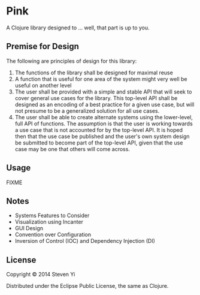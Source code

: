 # Pink

A Clojure library designed to ... well, that part is up to you.

## Premise for Design

The following are principles of design for this library:

1. The functions of the library shall be designed for maximal reuse
2. A function that is useful for one area of the system might very well be useful on another level
3. The user shall be provided with a simple and stable API that will seek to cover general use cases for the library. This top-level API shall be designed as an encoding of a best practice for a given use case, but will not presume to be a generalized solution for all use cases.
4. The user shall be able to create alternate systems using the lower-level, full API of functions. The assumption is that the user is working towards a use case that is not accounted for by the top-level API. It is hoped then that the use case be published and the user's own system design be submitted to become part of the top-level API, given that the use case may be one that others will come across.


## Usage

FIXME


## Notes

* Systems Features to Consider
 * Visualization using Incanter
 * GUI Design
 * Convention over Configuration
 * Inversion of Control (IOC) and Dependency Injection (DI)

## License

Copyright © 2014 Steven Yi 

Distributed under the Eclipse Public License, the same as Clojure.
